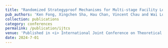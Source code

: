 ```yaml
---
title: "Randomized Strategyproof Mechanisms for Multi-stage Facility Location Problem with Capacity Constraints"
pub_authors: 'Ken Fong, Xingchen Sha, Hau Chan, Vincent Chau and Wai Lun Lo'
collection: publications
category: conferences
permalink: /publication/ijtcs
venue: 'Published in <i> International Joint Conference on Theoretical Computer Science – Frontier of Algorithmic Wisdom (IJTCS-FAW 2024)</i>'
date: 2024-7-01
---
```





